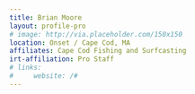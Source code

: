 ```yaml
---
title: Brian Moore
layout: profile-pro
# image: http://via.placeholder.com/150x150
location: Onset / Cape Cod, MA
affiliates: Cape Cod Fishing and Surfcasting
irt-affiliation: Pro Staff
# links:
#     website: /#
---
```

